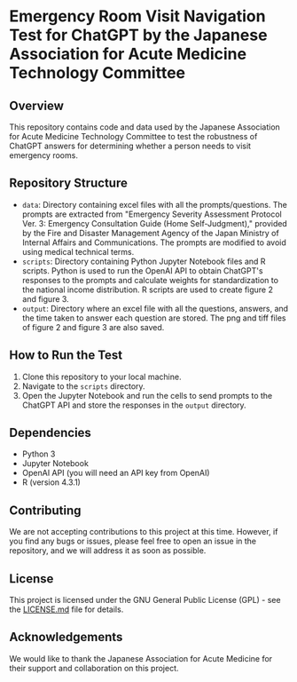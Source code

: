 # Emergency Room Visit Navigation Test for ChatGPT by the Japanese Association for Acute Medicine Technology Committee

## Overview
This repository contains code and data used by the Japanese Association for Acute Medicine Technology Committee to test the robustness of ChatGPT answers for determining whether a person needs to visit emergency rooms.

## Repository Structure
- `data`: Directory containing excel files with all the prompts/questions. The prompts are extracted from "Emergency Severity Assessment Protocol Ver. 3: Emergency Consultation Guide (Home Self-Judgment)," provided by the Fire and Disaster Management Agency of the Japan Ministry of Internal Affairs and Communications. The prompts are modified to avoid using medical technical terms.
- `scripts`: Directory containing Python Jupyter Notebook files and R scripts. Python is used to run the OpenAI API to obtain ChatGPT's responses to the prompts and calculate weights for standardization to the national income distribution. R scripts are used to create figure 2 and figure 3.
- `output`: Directory where an excel file with all the questions, answers, and the time taken to answer each question are stored. The png and tiff files of figure 2 and figure 3 are also saved.

## How to Run the Test
1. Clone this repository to your local machine.
2. Navigate to the `scripts` directory.
3. Open the Jupyter Notebook and run the cells to send prompts to the ChatGPT API and store the responses in the `output` directory.

## Dependencies
- Python 3
- Jupyter Notebook
- OpenAI API (you will need an API key from OpenAI)
- R (version 4.3.1)

## Contributing
We are not accepting contributions to this project at this time. However, if you find any bugs or issues, please feel free to open an issue in the repository, and we will address it as soon as possible.

## License
This project is licensed under the GNU General Public License (GPL) - see the [LICENSE.md](LICENSE.md) file for details.

## Acknowledgements
We would like to thank the Japanese Association for Acute Medicine for their support and collaboration on this project.
